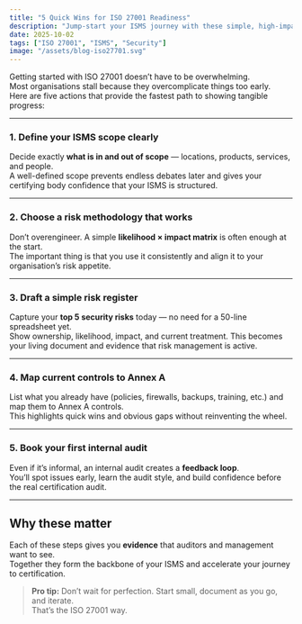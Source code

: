 ```yaml
---
title: "5 Quick Wins for ISO 27001 Readiness"
description: "Jump-start your ISMS journey with these simple, high-impact actions."
date: 2025-10-02
tags: ["ISO 27001", "ISMS", "Security"]
image: "/assets/blog-iso27701.svg"  
---
```


Getting started with ISO 27001 doesn’t have to be overwhelming.  
Most organisations stall because they overcomplicate things too early.  
Here are five actions that provide the fastest path to showing tangible progress:

---

### 1. Define your ISMS scope clearly
Decide exactly **what is in and out of scope** — locations, products, services, and people.  
A well-defined scope prevents endless debates later and gives your certifying body confidence that your ISMS is structured.

---

### 2. Choose a risk methodology that works
Don’t overengineer. A simple **likelihood × impact matrix** is often enough at the start.  
The important thing is that you use it consistently and align it to your organisation’s risk appetite.

---

### 3. Draft a simple risk register
Capture your **top 5 security risks** today — no need for a 50-line spreadsheet yet.  
Show ownership, likelihood, impact, and current treatment. This becomes your living document and evidence that risk management is active.

---

### 4. Map current controls to Annex A
List what you already have (policies, firewalls, backups, training, etc.) and map them to Annex A controls.  
This highlights quick wins and obvious gaps without reinventing the wheel.

---

### 5. Book your first internal audit
Even if it’s informal, an internal audit creates a **feedback loop**.  
You’ll spot issues early, learn the audit style, and build confidence before the real certification audit.

---

## Why these matter
Each of these steps gives you **evidence** that auditors and management want to see.  
Together they form the backbone of your ISMS and accelerate your journey to certification.

> **Pro tip:** Don’t wait for perfection. Start small, document as you go, and iterate.  
That’s the ISO 27001 way.
